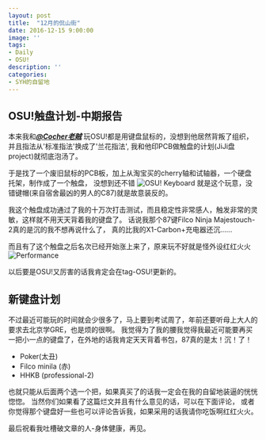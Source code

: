 ```yaml
---
layout: post
title:  "12月的侃山街"
date: 2016-12-15 9:00:00
image: ''
tags:
- Daily
- OSU!
description: ''
categories:
- SYH的自留地
---
```


**OSU!触盘计划-中期报告**
---
本来我和[***@Cocher老贼***](https://github.com/CocherZhang)
玩OSU!都是用键盘鼠标的，没想到他居然背叛了组织，并且指法从'标准指法'换成了'兰花指法',
我和他印PCB做触盘的计划(JiJi盘 project)就彻底泡汤了。

于是找了一个废旧鼠标的PCB板，加上从淘宝买的cherry轴和试轴器，一个硬盘托架，制作成了一个触盘，
没想到还不错
![OSU! Keyboard](http://7xqbr4.com1.z0.glb.clouddn.com/photo_2016-12-15_22-50-37.jpg)
就是这个玩意，没错键帽(来自宿舍最凶的男人的C87)就是故意装反的。

我这个触盘成功通过了我的十万次打击测试，而且稳定性非常感人，触发非常的灵敏，这样就不用天天背着我的键盘了。
话说我那个87键Filco Ninja Majestouch-2真的是沉的我不想再说什么了，
真的比我的X1-Carbon+充电器还沉......

而且有了这个触盘之后名次已经开始涨上来了，原来玩不好就是怪外设红红火火
![Performance](http://7xqbr4.com1.z0.glb.clouddn.com/2016-12-15-Performance.jpg)

以后要是OSU!又厉害的话我肯定会在tag-OSU!更新的。

**新键盘计划**
---
不过最近可能玩的时间就会少很多了，马上要到考试周了，年前还要听母上大人的要求去北京学GRE，也是烦的很啊。
我觉得为了我的腰我觉得我最近可能要再买一把小一点的键盘了，在外地的话我肯定天天背着书包，87真的是太！沉！了！

- Poker(太丑)
- Filco minila (赤)
- HHKB (professional-2)

也就只能从后面两个选一个把，如果真买了的话我一定会在我的自留地装逼的恍恍惚惚。
当然你们如果看了这篇烂文并且有什么意见的话，可以在下面评论，
或者你觉得那个键盘好一些也可以评论告诉我，如果采用的话我请你吃饭啊红红火火。

最后祝看我吐槽破文章的人-身体健康，再见。
